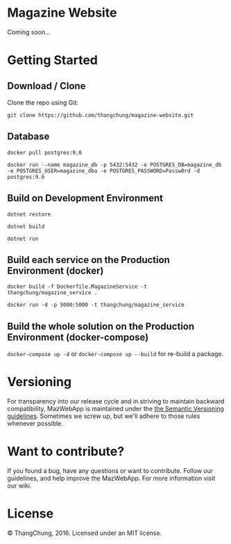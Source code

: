 # Magazine Website

Coming soon...

# Getting Started

## Download / Clone

Clone the repo using Git:

`git clone https://github.com/thangchung/magazine-website.git`

## Database

`docker pull postgres:9.6`

`docker run --name magazine_db -p 5432:5432 -e POSTGRES_DB=magazine_db -e POSTGRES_USER=magazine_dba -e POSTGRES_PASSWORD=Passw0rd -d postgres:9.6`

## Build on Development Environment

`dotnet restore`

`dotnet build`

`dotnet run`

## Build each service on the Production Environment (docker)

`docker build -f Dockerfile.MagazineService -t thangchung/magazine_service .`

`docker run -d -p 5000:5000 -t thangchung/magazine_service`

## Build the whole solution on the Production Environment (docker-compose)

`docker-compose up -d` or `docker-compose up --build` for re-build a package. 

# Versioning

For transparency into our release cycle and in striving to maintain backward compatibility, MazWebApp is maintained under the [the Semantic Versioning guidelines](http://semver.org/). Sometimes we screw up, but we'll adhere to those rules whenever possible.

# Want to contribute?

If you found a bug, have any questions or want to contribute. Follow our guidelines, and help improve the MazWebApp. For more information visit our wiki.

# License

© ThangChung, 2016. Licensed under an MIT license.
